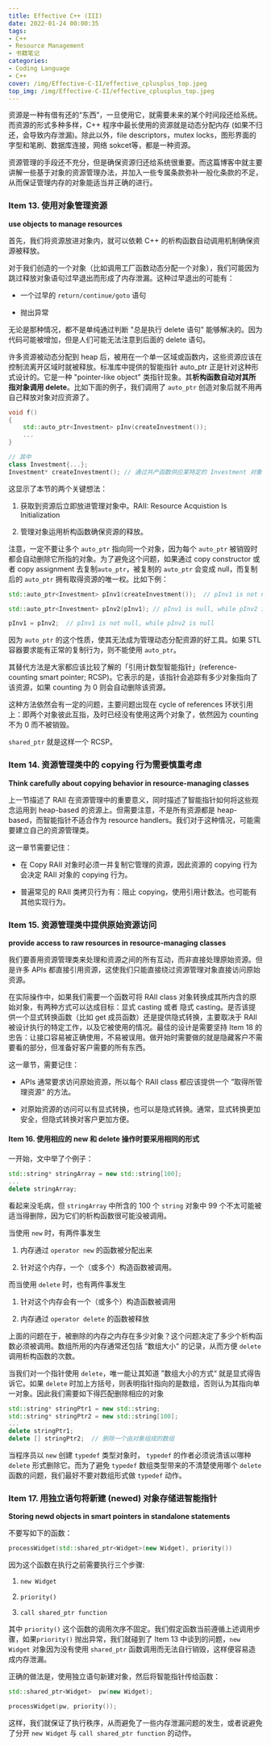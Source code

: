 ```yaml
---
title: Effective C++ (III)
date: 2022-01-24 00:00:35
tags:
- C++
- Resource Management
- 书籍笔记
categories:
- Coding Language
- C++
cover: /img/Effective-C-II/effective_cplusplus_top.jpeg
top_img: /img/Effective-C-II/effective_cplusplus_top.jpeg
---
```


资源是一种有借有还的“东西”，一旦使用它，就需要未来的某个时间段还给系统。而资源的形式多种多样，C++ 程序中最长使用的资源就是动态分配内存 (如果不归还，会导致内存泄漏)。除此以外，file descriptors，mutex locks，图形界面的字型和笔刷、数据库连接，网络 sokcet等，都是一种资源。

资源管理的手段还不充分，但是确保资源归还给系统很重要。而这篇博客中就主要讲解一些基于对象的资源管理办法，并加入一些专属条款弥补一般化条款的不足，从而保证管理内存的对象能适当并正确的进行。

### Item 13. 使用对象管理资源

**use objects to manage resources**

首先，我们将资源放进对象内，就可以依赖 C++ 的析构函数自动调用机制确保资源被释放。

对于我们创造的一个对象（比如调用工厂函数动态分配一个对象），我们可能因为跳过释放对象语句过早退出而形成了内存泄漏。这种过早退出的可能有：

- 一个过早的 `return/continue/goto` 语句

- 抛出异常

无论是那种情况，都不是单纯通过判断 "总是执行 delete 语句" 能够解决的。因为代码可能被增加，但是人们可能无法注意到后面的 delete 语句。

许多资源被动态分配到 heap 后，被用在一个单一区域或函数内，这些资源应该在控制流离开区域时就被释放。标准库中提供的智能指针 auto_ptr 正是针对这种形式设计的。它是一种 "pointer-like object" 类指针现象。其**析构函数自动对其所指对象调用 delete**。比如下面的例子，我们调用了 `auto_ptr` 创造对象后就不用再自己释放对象对应资源了。

```cpp
void f()
{
    std::auto_ptr<Investment> pInv(createInvestment());
    ...
}

// 其中
class Investment{...};
Investment* createInvestment(); // 通过共产函数供应某特定的 Investment 对象
```

这显示了本节的两个关键想法：

1. 获取到资源后立即放进管理对象中。RAII: Resource Acquistion Is Initialization

2. 管理对象运用析构函数确保资源的释放。

注意，一定不要让多个 `auto_ptr` 指向同一个对象，因为每个 `auto_ptr` 被销毁时都会自动删除它所指的对象。为了避免这个问题，如果通过 copy constructor 或者 copy assignment 去复制`auto_ptr`，被复制的 `auto_ptr` 会变成 null，而复制后的 `auto_ptr` 拥有取得资源的唯一权。比如下例：

```cpp
std::auto_ptr<Investment> pInv1(createInvestment());  // pInv1 is not null

std::auto_ptr<Investment> pInv2(pInv1); // pInv1 is null, while pInv2 is not null

pInv1 = pInv2;  // pInv1 is not null, while pInv2 is null
```

因为 `auto_ptr` 的这个性质，使其无法成为管理动态分配资源的好工具。如果 STL 容器要求能有正常的复制行为，则不能使用 `auto_ptr`。

其替代方法是大家都应该比较了解的「引用计数型智能指针」(reference-counting smart pointer; RCSP)。它表示的是，该指针会追踪有多少对象指向了该资源，如果 counting 为 0 则会自动删除该资源。

这种方法依然会有一定的问题，主要问题出现在 cycle of references 环状引用上：即两个对象彼此互指，及时已经没有使用这两个对象了，依然因为 counting  不为 0 而不被销毁。

`shared_ptr` 就是这样一个 RCSP。

### Item 14. 资源管理类中的 copying 行为需要慎重考虑

**Think carefully about copying behavior in resource-managing classes**

上一节描述了 RAII 在资源管理中的重要意义，同时描述了智能指针如何将这些观念运用到 heap-based 的资源上。但需要注意，不是所有资源都是 heap-based，而智能指针不适合作为 resource handlers。我们对于这种情况，可能需要建立自己的资源管理类。

这一章节需要记住：

- 在 Copy RAII 对象时必须一并复制它管理的资源，因此资源的 copying 行为会决定 RAII 对象的 copying 行为。

- 普遍常见的 RAII 类拷贝行为有：阻止 copying，使用引用计数法。也可能有其他实现行为。

### Item 15. 资源管理类中提供原始资源访问

**provide access to raw resources in resource-managing classes**

我们要善用资源管理类来处理和资源之间的所有互动，而非直接处理原始资源。但是许多 APIs 都直接引用资源，这使我们只能直接绕过资源管理对象直接访问原始资源。

在实际操作中，如果我们需要一个函数可将 RAII class 对象转换成其所内含的原始对象，有两种方式可以达成目标：显式 casting 或者 隐式 casting。是否该提供一个显式转换函数（比如 get 成员函数）还是提供隐式转换，主要取决于 RAII 被设计执行的特定工作，以及它被使用的情况。最佳的设计是需要坚持 Item 18 的忠告：让接口容易被正确使用，不易被误用。做开始时需要做的就是隐藏客户不需要看的部分，但准备好客户需要的所有东西。

这一章节，需要记住：

- APIs 通常要求访问原始资源，所以每个 RAII class 都应该提供一个 ”取得所管理资源“ 的方法。

- 对原始资源的访问可以有显式转换，也可以是隐式转换。通常，显式转换更加安全，但隐式转换对客户更加方便。

#### Item 16. 使用相应的 new 和 delete 操作时要采用相同的形式

一开始，文中举了个例子：

```cpp
std::string* stringArray = new std::string[100];
...
delete stringArray;
```

看起来没毛病，但 `stringArray` 中所含的 100 个 `string` 对象中 99 个不太可能被适当得删除，因为它们的析构函数很可能没被调用。

当使用 `new` 时，有两件事发生

1. 内存通过 `operator new` 的函数被分配出来

2. 针对这个内存，一个（或多个）构造函数被调用。

而当使用 `delete` 时，也有两件事发生

1. 针对这个内存会有一个（或多个）构造函数被调用

2. 内存通过 `operator delete` 的函数被释放

上面的问题在于，被删除的内存之内存在多少对象？这个问题决定了多少个析构函数必须被调用。数组所用的内存通常还包括 ”数组大小“ 的记录，从而方便 `delete` 调用析构函数的次数。

当我们对一个指针使用 `delete`，唯一能让其知道 ”数组大小的方式“ 就是显式得告诉它。如果 `delete` 时加上方括号，则表明指针指向的是数组，否则认为其指向单一对象。因此我们需要如下得匹配删除相应的对象

```cpp
std::string* stringPtr1 = new std::string;
std::string* stringPtr2 = new std::string[100];
...
delete stringPtr1;
delete [] stringPtr2;  // 删除一个由对象组成的数组
```

当程序员以 `new` 创建 `typedef` 类型对象时， `typedef` 的作者必须说清该以哪种 `delete` 形式删除它。而为了避免 `typedef` 数组类型带来的不清楚使用哪个 `delete` 函数的问题，我们最好不要对数组形式做 `typedef` 动作。

### Item 17. 用独立语句将新建 (newed) 对象存储进智能指针

**Storing newd objects in smart pointers in standalone statements**

不要写如下的函数：

```cpp
processWidget(std::shared_ptr<Widget>(new Widget), priority())
```

因为这个函数在执行之前需要执行三个步骤:

1. `new Widget`

2. `priority()`

3. `call shared_ptr function`

其中 `priority()` 这个函数的调用次序不固定。我们假定函数当前遵循上述调用步骤，如果`priority()` 抛出异常，我们就碰到了 Item 13 中谈到的问题，`new Widget` 对象因为没有使用 `shared_ptr` 函数调用而无法自行销毁，这样便容易造成内存泄漏。

正确的做法是，使用独立语句新建对象，然后将智能指针传给函数：

```cpp
std::shared_ptr<Widget>  pw(new Widget);

processWidget(pw, priority());
```

这样，我们就保证了执行秩序，从而避免了一些内存泄漏问题的发生，或者说避免了分开 `new Widget` 与 `call shared_ptr function` 的动作。
